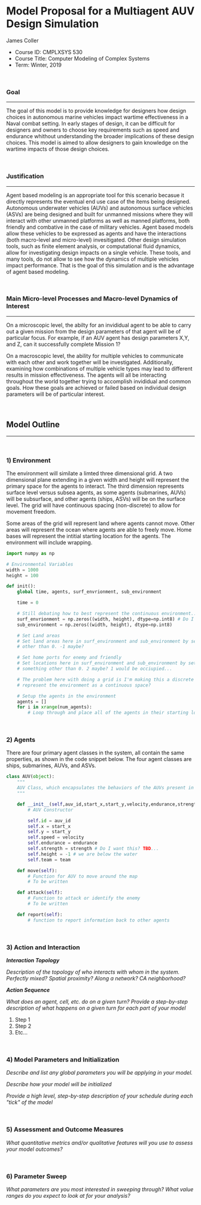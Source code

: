 # Model Proposal for a Multiagent AUV Design Simulation 

James Coller
* Course ID: CMPLXSYS 530
* Course Title: Computer Modeling of Complex Systems
* Term: Winter, 2019

&nbsp; 

### Goal 
*****
 
The goal of this model is to provide knowledge for designers how design choices in autonomous marine vehicles impact wartime effectiveness in a Naval combat setting. In early stages of design, it can be difficult for designers and owners to choose key requirements such as speed and endurance whithout understanding the broader implications of these design choices. This model is aimed to allow designers to gain knowledge on the wartime impacts of those design choices. 

&nbsp;  
### Justification
****

Agent based modeling is an appropriate tool for this scenario becasue it directly represents the eventual end use case of the items being designed. Autonomous underwater vehicles (AUVs) and autonomous surface vehicles (ASVs) are being designed and built for unmanned missions where they will interact with other unmanned platforms as well as manned platforms, both friendly and combative in the case of military vehicles. Agent based models allow these vehicles to be expressed as agents and have the interactions (both macro-level and micro-level) invesitigated. Other design simulation tools, such as finite element analysis, or computational fluid dynamics, allow for investigating design impacts on a single vehicle. These tools, and many tools, do not allow to see how the dynamics of multiple vehicles impact performance. That is the goal of this simulation and is the advantage of agent based modeling. 

&nbsp; 
### Main Micro-level Processes and Macro-level Dynamics of Interest
****

On a microscopic level, the abilty for an invididual agent to be able to carry out a given mission from the design parameters of that agent will be of particular focus. For example, if an AUV agent has design parameters X,Y, and Z, can it successfully complete Mission 1? 

On a macroscopic level, the ability for multiple vehicles to communicate with each other and work together will be investigated. Additionally, examining how combinations of multiple vehicle types may lead to different results in mission effectiveness. The agents will all be interacting throughout the world together trying to accomplish invididual and common goals. How these goals are achieved or failed based on individual design parameters will be of particular interest. 

&nbsp; 


## Model Outline
****
&nbsp; 
### 1) Environment

The environment will similate a limted three dimensional grid. A two dimensional plane extending in a given width and height will represent the primary space for the agents to interact. The third dimension represents surface level versus subsea agents, as some agents (submarines, AUVs) will be subsurface, and other agents (ships, ASVs) will be on the surface level. The grid will have continuous spacing (non-discrete) to allow for movement freedom. 

Some areas of the grid will represent land where agents cannot move. Other areas will represent the ocean where agents are able to freely move. Home bases will represent the intitial starting location for the agents. The environment will include wrapping. 

```python
import numpy as np

# Environmental Variables 
width = 1000
height = 100 

def init():
	global time, agents, surf_envrionment, sub_environment

	time = 0 

	# Still debating how to best represent the continuous environment... 
	surf_envrionment = np.zeros((width, height), dtype=np.int8) # Do I want this to be a grid? 
	sub_environment = np.zeros((width, height), dtype=np.int8)

	# Set Land areas 
	# Set land areas here in surf_environment and sub_environment by setting their number to be something
	# other than 0. -1 maybe? 

	# Set home ports for enemy and friendly 
	# Set locations here in surf_environment and sub_environment by setting their number to be 
	# something other than 0. 2 maybe? 1 would be occiupied... 

	# The problem here with doing a grid is I'm making this a discrete environment... how do I 
	# represent the environment as a continuous space? 

	# Setup the agents in the environment 
	agents = []
	for i in xrange(num_agents):
		# Loop through and place all of the agents in their starting locations 
```

&nbsp; 

### 2) Agents

There are four primary agent classes in the system, all contain the same properties, as shown in the code snippet below. The four agent classes are ships, submarines, AUVs, and ASVs. 


```python
class AUV(object):
	"""
	AUV Class, which encapsulates the behaviors of the AUVs present in the model. 
	"""

	def __init__(self,auv_id,start_x,start_y,velocity,endurance,strength,team):
		# AUV Constructor 

		self.id = auv_id
		self.x = start_x
		self.y = start_y 
		self.speed = velocity
		self.endurance = endurance
		self.strength = strength # Do I want this? TBD... 
		self.height = -1 # we are below the water 
		self.team = team

	def move(self):
		# Function for AUV to move around the map 
		# To be written 

	def attack(self): 
		# Function to attack or identify the enemy 
		# To be written 

	def report(self):
		# function to report information back to other agents 
```

&nbsp; 

### 3) Action and Interaction 
 
**_Interaction Topology_**

_Description of the topology of who interacts with whom in the system. Perfectly mixed? Spatial proximity? Along a network? CA neighborhood?_
 
**_Action Sequence_**

_What does an agent, cell, etc. do on a given turn? Provide a step-by-step description of what happens on a given turn for each part of your model_

1. Step 1
2. Step 2
3. Etc...

&nbsp; 
### 4) Model Parameters and Initialization

_Describe and list any global parameters you will be applying in your model._

_Describe how your model will be initialized_

_Provide a high level, step-by-step description of your schedule during each "tick" of the model_

&nbsp; 

### 5) Assessment and Outcome Measures

_What quantitative metrics and/or qualitative features will you use to assess your model outcomes?_

&nbsp; 

### 6) Parameter Sweep

_What parameters are you most interested in sweeping through? What value ranges do you expect to look at for your analysis?_

